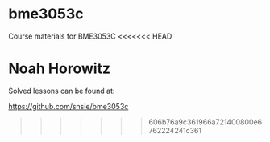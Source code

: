 # bme3053c
Course materials for BME3053C
<<<<<<< HEAD

Noah Horowitz
=======
Solved lessons can be found at:

https://github.com/snsie/bme3053c
>>>>>>> 606b76a9c361966a721400800e6762224241c361
